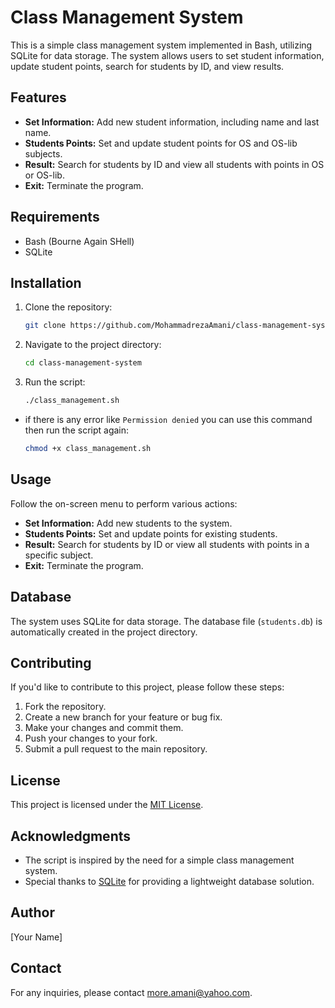 # Class Management System

This is a simple class management system implemented in Bash, utilizing SQLite for data storage. The system allows users to set student information, update student points, search for students by ID, and view results.

## Features

- **Set Information:** Add new student information, including name and last name.
- **Students Points:** Set and update student points for OS and OS-lib subjects.
- **Result:** Search for students by ID and view all students with points in OS or OS-lib.
- **Exit:** Terminate the program.

## Requirements

- Bash (Bourne Again SHell)
- SQLite

## Installation

1. Clone the repository:

   ```bash
   git clone https://github.com/MohammadrezaAmani/class-management-system.git
   ```

2. Navigate to the project directory:

   ```bash
   cd class-management-system
   ```

3. Run the script:

   ```bash
   ./class_management.sh
   ```

- if there is any error like `Permission denied` you can use this command then run the script again:

  ```bash
  chmod +x class_management.sh
  ```

## Usage

Follow the on-screen menu to perform various actions:

- **Set Information:** Add new students to the system.
- **Students Points:** Set and update points for existing students.
- **Result:** Search for students by ID or view all students with points in a specific subject.
- **Exit:** Terminate the program.

## Database

The system uses SQLite for data storage. The database file (`students.db`) is automatically created in the project directory.

## Contributing

If you'd like to contribute to this project, please follow these steps:

1. Fork the repository.
2. Create a new branch for your feature or bug fix.
3. Make your changes and commit them.
4. Push your changes to your fork.
5. Submit a pull request to the main repository.

## License

This project is licensed under the [MIT License](LICENSE).

## Acknowledgments

- The script is inspired by the need for a simple class management system.
- Special thanks to [SQLite](https://www.sqlite.org/) for providing a lightweight database solution.

## Author

[Your Name]

## Contact

For any inquiries, please contact [more.amani@yahoo.com](mailto:more.amani@yahoo.com).
